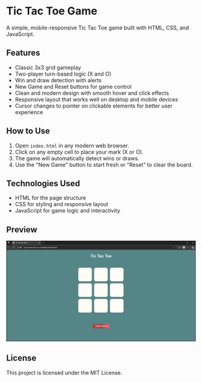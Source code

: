 # Tic Tac Toe Game

A simple, mobile-responsive Tic Tac Toe game built with HTML, CSS, and JavaScript.

## Features

- Classic 3x3 grid gameplay
- Two-player turn-based logic (X and O)
- Win and draw detection with alerts
- New Game and Reset buttons for game control
- Clean and modern design with smooth hover and click effects
- Responsive layout that works well on desktop and mobile devices
- Cursor changes to pointer on clickable elements for better user experience

## How to Use

1. Open `index.html` in any modern web browser.
2. Click on any empty cell to place your mark (X or O).
3. The game will automatically detect wins or draws.
4. Use the "New Game" button to start fresh or "Reset" to clear the board.

## Technologies Used

- HTML for the page structure
- CSS for styling and responsive layout
- JavaScript for game logic and interactivity

## Preview

![Tic Tac Toe Screenshot](./Screenshot.png)



## License

This project is licensed under the MIT License.
